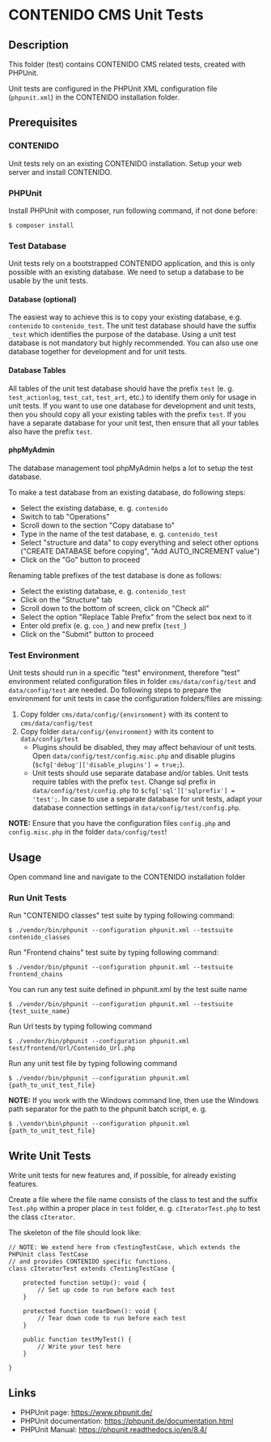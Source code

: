 # CONTENIDO CMS Unit Tests

## Description
This folder (test) contains CONTENIDO CMS related tests, created with PHPUnit.

Unit tests are configured in the PHPUnit XML configuration file (`phpunit.xml`) in the CONTENIDO installation folder.

## Prerequisites

### CONTENIDO
Unit tests rely on an existing CONTENIDO installation. Setup your web server and install CONTENIDO.

### PHPUnit
Install PHPUnit with composer, run following command, if not done before:
```
$ composer install
```

### Test Database
Unit tests rely on a bootstrapped CONTENIDO application, and this is only possible with an existing database.
We need to setup a database to be usable by the unit tests. 

#### Database (optional)
The easiest way to achieve this is to copy your existing database, e.g. `contenido` to `contenido_test`.
The unit test database should have the suffix `_test` which identifies the purpose of the database.
Using a unit test database is not mandatory but highly recommended.
You can also use one database together for development and for unit tests.

#### Database Tables
All tables of the unit test database should have the prefix `test` (e. g. `test_actionlog`, `test_cat`, `test_art`, etc.)
to identify them only for usage in unit tests.
If you want to use one database for development and unit tests, then you should copy all your existing tables
with the prefix `test`.
If you have a separate database for your unit test, then ensure that all your tables also have the prefix `test`.

#### phpMyAdmin
The database management tool phpMyAdmin helps a lot to setup the test database. 

To make a test database from an existing database, do following steps:
- Select the existing database, e. g. `contenido`
- Switch to tab "Operations"
- Scroll down to the section "Copy database to"
- Type in the name of the test database, e. g. `contenido_test`
- Select "structure and data" to copy everything
and select other options ("CREATE DATABASE before copying", "Add AUTO_INCREMENT value")
- Click on the "Go" button to proceed

Renaming table prefixes of the test database is done as follows:
- Select the existing database, e. g. `contenido_test`
- Click on the "Structure" tab
- Scroll down to the bottom of screen, click on "Check all"
- Select the option "Replace Table Prefix" from the select box next to it
- Enter old prefix (e. g. `con_`) and new prefix (`test_`)
- Click on the "Submit" button to proceed

### Test Environment
Unit tests should run in a specific "test" environment, therefore "test" environment related configuration files
in folder `cms/data/config/test` and `data/config/test` are needed. Do following steps to prepare the environment
for unit tests in case the configuration folders/files are missing:

1. Copy folder `cms/data/config/{environment}` with its content to `cms/data/config/test`
2. Copy folder `data/config/{environment}` with its content to `data/config/test`
    - Plugins should be disabled, they may affect behaviour of unit tests.
    Open `data/config/test/config.misc.php` and disable plugins (`$cfg['debug']['disable_plugins'] = true;`).
    - Unit tests should use separate database and/or tables. Unit tests require tables with the prefix `test`.
    Change sql prefix in `data/config/test/config.php` to `$cfg['sql']['sqlprefix'] = 'test';`.
    In case to use a separate database for unit tests, adapt your database connection settings in `data/config/test/config.php`.

**NOTE:** Ensure that you have the configuration files `config.php` and `config.misc.php` in the folder `data/config/test`!

## Usage
Open command line and navigate to the CONTENIDO installation folder

### Run Unit Tests
Run "CONTENIDO classes" test suite by typing following command:
```
$ ./vendor/bin/phpunit --configuration phpunit.xml --testsuite contenido_classes
```

Run "Frontend chains" test suite by typing following command:
```
$ ./vendor/bin/phpunit --configuration phpunit.xml --testsuite frontend_chains
```

You can run any test suite defined in phpunit.xml by the test suite name
```
$ ./vendor/bin/phpunit --configuration phpunit.xml --testsuite {test_suite_name}
```

Run Url tests by typing following command
```
$ ./vendor/bin/phpunit --configuration phpunit.xml test/frontend/Url/Contenido_Url.php
```

Run any unit test file by typing following command
```
$ ./vendor/bin/phpunit --configuration phpunit.xml {path_to_unit_test_file}
```

**NOTE:** If you work with the Windows command line, then use the Windows path separator for the path to the phpunit batch script, e. g.
```
$ .\vendor\bin\phpunit --configuration phpunit.xml {path_to_unit_test_file}
```

## Write Unit Tests

Write unit tests for new features and, if possible, for already existing features.

Create a file where the file name consists of the class to test and the suffix `Test.php` within a proper place in `test` folder,
e. g. `cIteratorTest.php` to test the class `cIterator`.

The skeleton of the file should look like:
```
// NOTE: We extend here from cTestingTestCase, which extends the PHPUnit class TestCase
// and provides CONTENIDO specific functions.
class cIteratorTest extends cTestingTestCase {

    protected function setUp(): void {
        // Set up code to run before each test
    }

    protected function tearDown(): void {
        // Tear down code to run before each test
    }

    public function testMyTest() {
        // Write your test here
    }
    
}
```

## Links

- PHPUnit page: https://www.phpunit.de/
- PHPUnit documentation: https://phpunit.de/documentation.html
- PHPUnit Manual: https://phpunit.readthedocs.io/en/8.4/
